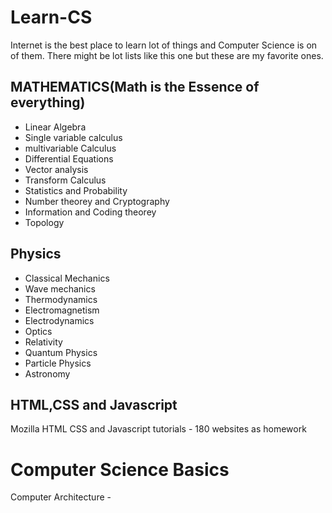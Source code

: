 # Learn-CS
Internet is the best place to learn lot of things and Computer Science is on of them. There might be lot lists like this one but these are my favorite ones.

## MATHEMATICS(Math is the Essence of everything)
* Linear Algebra
* Single variable calculus
* multivariable Calculus
* Differential Equations
* Vector analysis
* Transform Calculus
* Statistics and Probability
* Number theorey and Cryptography
* Information and Coding theorey
* Topology

## Physics
* Classical Mechanics
* Wave mechanics
* Thermodynamics
* Electromagnetism
* Electrodynamics
* Optics
* Relativity
* Quantum Physics
* Particle Physics
* Astronomy




## HTML,CSS and Javascript
Mozilla HTML CSS and Javascript tutorials - 180 websites as homework




# Computer Science Basics
Computer Architecture - 

